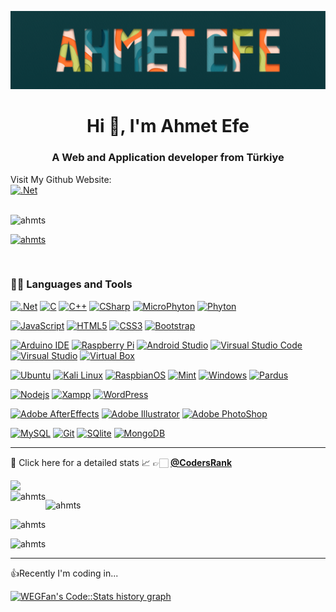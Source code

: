 ![MasterHead](https://raw.githubusercontent.com/ahmts/ahmts.github.io/main/img/masterhead.png)

<h1  align="center">Hi 👋, I'm Ahmet Efe</h1>

<h3  align="center">A Web and Application developer from Türkiye</h3>


Visit My Github Website: <br>
[![.Net](https://img.shields.io/badge/ahmts.github.io-blue?style=for-the-badge&logo=htmx&link=https://github.com/ahmts)](https://ahmts.github.io)
<br>
<br>
<p  align="left"> <img src="https://komarev.com/ghpvc/?username=ahmts&label=Profile%20views&color=0e75b6&style=flat"  alt="ahmts" /> </p>

<p  align="left"> <a  href="https://github.com/ryo-ma/github-profile-trophy"><img style="height: 90;" src="https://github-profile-trophy.vercel.app/?username=ahmts"  alt="ahmts" /></a> </p>

  



<br>
<h3  align="left">👨‍💻 Languages and Tools</h3>

  

[![.Net](https://img.shields.io/badge/-.Net-purple?style=flat&logo=.net&link=https://github.com/ahmts)](https://github.com/ahmts)
[![C](https://img.shields.io/badge/-C-blue?style=flat&logoColor=white&logo=c&link=https://github.com/ahmts)](https://github.com/ahmts)
[![C++](https://img.shields.io/badge/-C++-blue?style=flat&logo=cplusplus&link=https://github.com/ahmts)](https://github.com/ahmts)
[![CSharp](https://img.shields.io/badge/-C%23-blue?style=flat&logo=csharp&link=https://github.com/ahmts)](https://github.com/ahmts)
[![MicroPhyton](https://img.shields.io/badge/-MicroPhyton-blue?style=flat&logo=micropython&logoColor=white&link=https://github.com/ahmts)](https://github.com/ahmts)
[![Phyton](https://img.shields.io/badge/-Phyton-blue?style=flat&logo=python&logoColor=white&link=https://github.com/ahmts)](https://github.com/ahmts)

[![JavaScript](https://img.shields.io/badge/-JavaScript-black?style=flat&logo=javascript&link=https://github.com/ahmts)](https://github.com/ahmts)
[![HTML5](https://img.shields.io/badge/-HTML5-E34F26?style=flat&logo=html5&logoColor=white&link=https://github.com/ahmts)](https://github.com/ahmts)
[![CSS3](https://img.shields.io/badge/-CSS3-1572B6?style=flat&logo=css3&link=https://github.com/ahmts)](https://github.com/ahmts)
[![Bootstrap](https://img.shields.io/badge/-Bootstrap-563D7C?style=flat&logo=bootstrap&link=https://github.com/ahmts)](https://github.com/ahmts)
  
[![Arduino IDE](https://img.shields.io/badge/-Arduino_IDE-blue?style=flat&logo=arduino&logoColor=white&link=https://github.com/ahmts)](https://github.com/ahmts)
[![Raspberry Pi](https://img.shields.io/badge/-Raspberry_Pi-E30B5C?style=flat&logo=raspberrypi&logoColor=white&link=https://github.com/ahmts)](https://github.com/ahmts)
[![Android Studio](https://img.shields.io/badge/-Android_Studio-green?style=flat&logo=androidstudio&logoColor=white&link=https://github.com/ahmts)](https://github.com/ahmts)
[![Virsual Studio Code](https://img.shields.io/badge/-Visual_Studio_Code-blue?style=flat&logo=visualstudiocode&link=https://github.com/ahmts)](https://github.com/ahmts)
[![Virsual Studio](https://img.shields.io/badge/-Visual_Studio-purple?style=flat&logo=visualstudio&link=https://github.com/ahmts)](https://github.com/ahmts)
[![Virtual Box](https://img.shields.io/badge/-Virtual_Box-blue?style=flat&logo=virtualbox&link=https://github.com/ahmts)](https://github.com/ahmts)

[![Ubuntu](https://img.shields.io/badge/-Ubuntu-red?style=flat&logo=ubuntu&logoColor=white&link=https://github.com/ahmts)](https://github.com/ahmts)
[![Kali Linux](https://img.shields.io/badge/-Kali-blue?style=flat&logo=kalilinux&logoColor=white&link=https://github.com/ahmts)](https://github.com/ahmts)
[![RaspbianOS](https://img.shields.io/badge/-RaspbianOS-E30B5C?style=flat&logo=raspberrypi&logoColor=white&link=https://github.com/ahmts)](https://github.com/ahmts)
[![Mint](https://img.shields.io/badge/-Mint-green?style=flat&logo=linuxmint&logoColor=white&link=https://github.com/ahmts)](https://github.com/ahmts)
[![Windows](https://img.shields.io/badge/-Windows-blue?style=flat&logo=windows95&logoColor=white&link=https://github.com/ahmts)](https://github.com/ahmts)
[![Pardus](https://img.shields.io/badge/-Pardus-orange?style=flat&logoColor=white&link=https://github.com/ahmts)](https://github.com/ahmts)

[![Nodejs](https://img.shields.io/badge/-Nodejs-green?style=flat&logo=Node.js&link=https://github.com/ahmts)](https://github.com/ahmts)
[![Xampp](https://img.shields.io/badge/-Xampp-orange?style=flat&logo=xampp&logoColor=white&link=https://github.com/ahmts)](https://github.com/ahmts)
[![WordPress](https://img.shields.io/badge/-WordPress-blue?style=flat&logo=wordpress&link=https://github.com/ahmts)](https://github.com/ahmts)

[![Adobe AfterEffects](https://img.shields.io/badge/-Adobe_AfterEffects-white?style=flat&logo=adobeaftereffects&link=https://github.com/ahmts)](https://github.com/ahmts)
[![Adobe Illustrator](https://img.shields.io/badge/-Adobe_illustrator-white?style=flat&logo=adobeillustrator&link=https://github.com/ahmts)](https://github.com/ahmts)
[![Adobe PhotoShop](https://img.shields.io/badge/-Adobe_PhotoShop-white?style=flat&logo=adobephotoshop&link=https://github.com/ahmts)](https://github.com/ahmts)

  

[![MySQL](https://img.shields.io/badge/-MySQL-blue?style=flat&logoColor=white&logo=mysql&link=https://github.com/ahmts)](https://github.com/ahmts)
[![Git](https://img.shields.io/badge/-Git-black?style=flat&logo=git&link=https://github.com/ahmts)](https://github.com/ahmts)
[![SQlite](https://img.shields.io/badge/-SQlite-blue?style=flat&logo=sqlite&link=https://github.com/ahmts)](https://github.com/ahmts)
[![MongoDB](https://img.shields.io/badge/-MongoDB-FCA121?style=flat&logo=mongodb&link=https://github.com/ahmts)](https://github.com/ahmts)

  

---

🤠 Click here for a detailed stats 📈 👉🏻 [**@CodersRank**](https://profile.codersrank.io/user/ahmetefeakan/)

  
  

<p><a  href="https://profile.codersrank.io/user/ahmetefeakan"  align="left"><img  align="left"  width="494px"  src="https://cr-ss-service.azurewebsites.net/api/ScreenShot?widget=summary&username=ahmetefeakan&layout=horizontal&badges=3&show-avatar=true&min-width=494px&branding=false&style=--bg-color:%23fff;--border:1px%20solid%23e4e2e2;--border-radius:4px;--header-padding:20px;--header-bg-color:%232f80ed;--name-font-size:18px;--name-font-weight:bold;--rank-font-size:14px;--preloader-color:%232f80ed;--badges-padding:20px;--badge-box-shadow:none;--badge-border:1px%20solid%23e4e2e2;--badge-rank-font-size:12px;--badge-location-font-size:12px;--badge-padding:10px;--badge-margin:10px;--badge-icon-size:16px;--badge-technology-font-size:14px;--badge-technology-font-weight:normal)" /></a><p/>

<p>&nbsp;<img  align="left"  src="https://github-readme-stats.vercel.app/api/top-langs?username=ahmts&show_icons=true&locale=en&layout=compact"  alt="ahmts" /></p>

  
  

<p>&nbsp;<img  align="left"  src="https://github-profile-summary-cards.vercel.app/api/cards/profile-details?username=ahmts&theme=vue"  alt="ahmts" /></p>

  

<p>&nbsp;<img  align="left"  src="https://github-readme-stats.vercel.app/api?username=ahmts&show_icons=true&locale=en"  alt="ahmts" /></p>

  
  

<p><img  src="https://github-readme-streak-stats.herokuapp.com/?user=ahmts&"  alt="ahmts" /></p>

  
  

---

  

👍Recently I'm coding in...

  

<a  href="https://codestats.net/users/ahmetefeakan">

<img  src='https://codestats-readme.wegfan.cn/history-graph/ahmetefeakan?width=850&height=300&timezone=03:00&history_days=21&max_languages=9'  alt="WEGFan's Code::Stats history graph" />

</a>

